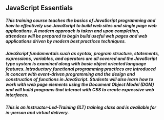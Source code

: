 ## JavaScript Essentials

##### This training course teaches the basics of JavaScript programming and how to effectively use JavaScript to build web sites and single page web applications. A modern approach is taken and upon completion, attendees will be prepared to begin build useful web pages and web applications driven by modern best practices techniques. 

##### JavaScript fundamentals such as syntax, program structure, statements, expressions, variables, and operators are all covered and the JavaScript type system is examined along with basic object oriented language features. Introductory functional programming practices are introduced in concert with event-driven programming and the design and construction of functions in JavaScript. Students will also learn how to work with web page elements using the Document Object Model (DOM) and will build programs that interact with CSS to create expressive web interfaces.

##### This is an Instructor-Led-Training (ILT) training class and is available for in-person and virtual delivery.
